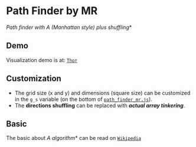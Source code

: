 # Path Finder by MR
**Path finder with A* (Manhattan style) plus shuffling**

## Demo

Visualization demo is at: [`Thor`](http://thor.johanpaul.net/path_finding)

## Customization
- The grid size (x and y) and dimensions (square size) can be customized in the `g_s` variable (on the bottom of [`path_finder_mr.js`](https://github.com/monkeyraptor/path_finder_mr/blob/master/path_finder_mr.js)).
- The **directions shuffling** can be replaced with ***actual array tinkering***.

## Basic
The basic about **A* algorithm** can be read on [`Wikipedia`](en.wikipedia.org/wiki/A*_search_algorithm)
